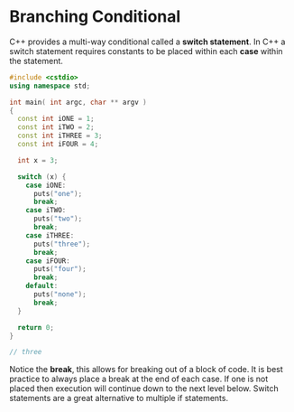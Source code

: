 # Branching Conditional

C++ provides a multi-way conditional called a **switch statement**. In C++ a switch statement requires constants to be placed within each **case** within the statement.

```c++
#include <cstdio>
using namespace std;

int main( int argc, char ** argv )
{
  const int iONE = 1;
  const int iTWO = 2;
  const int iTHREE = 3;
  const int iFOUR = 4;

  int x = 3;

  switch (x) {
    case iONE:
      puts("one");
      break;
    case iTWO:
      puts("two");
      break;
    case iTHREE:
      puts("three");
      break;
    case iFOUR:
      puts("four");
      break;
    default:
      puts("none");
      break;
  }

  return 0;
}

// three
```

Notice the **break**, this allows for breaking out of a block of code. It is best practice to always place a break at the end of each case. If one is not placed then execution will continue down to the next level below. Switch statements are a great alternative to multiple if statements.
